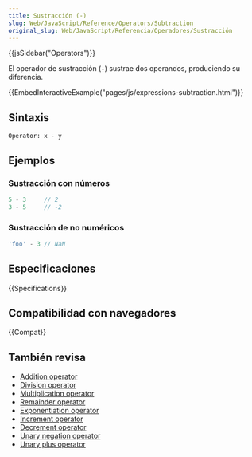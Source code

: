 ```yaml
---
title: Sustracción (-)
slug: Web/JavaScript/Reference/Operators/Subtraction
original_slug: Web/JavaScript/Referencia/Operadores/Sustracción
---
```


{{jsSidebar("Operators")}}

El operador de sustracción (`-`) sustrae dos operandos, produciendo su diferencia.

{{EmbedInteractiveExample("pages/js/expressions-subtraction.html")}}

## Sintaxis

```
Operator: x - y
```

## Ejemplos

### Sustracción con números

```js
5 - 3     // 2
3 - 5     // -2
```

### Sustracción de no numéricos

```js
'foo' - 3 // NaN
```

## Especificaciones

{{Specifications}}

## Compatibilidad con navegadores

{{Compat}}

## También revisa

- [Addition operator](/es/docs/Web/JavaScript/Reference/Operators/Addition)
- [Division operator](/es/docs/Web/JavaScript/Reference/Operators/Division)
- [Multiplication operator](/es/docs/Web/JavaScript/Reference/Operators/Multiplication)
- [Remainder operator](/es/docs/Web/JavaScript/Reference/Operators/Remainder)
- [Exponentiation operator](/es/docs/Web/JavaScript/Reference/Operators/Exponentiation)
- [Increment operator](/es/docs/Web/JavaScript/Reference/Operators/Increment)
- [Decrement operator](/es/docs/Web/JavaScript/Reference/Operators/Decrement)
- [Unary negation operator](/es/docs/Web/JavaScript/Reference/Operators/Unary_negation)
- [Unary plus operator](/es/docs/Web/JavaScript/Reference/Operators/Unary_plus)
